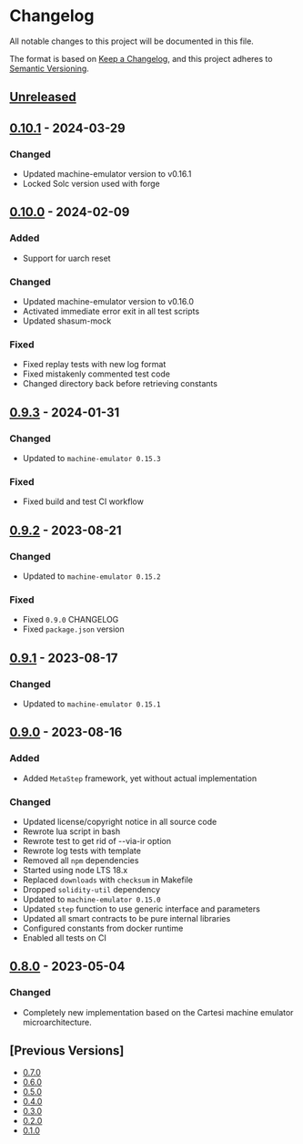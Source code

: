 # Changelog
All notable changes to this project will be documented in this file.

The format is based on [Keep a Changelog](https://keepachangelog.com/en/1.0.0/),
and this project adheres to [Semantic Versioning](https://semver.org/spec/v2.0.0.html).

## [Unreleased]

## [0.10.1] - 2024-03-29
### Changed
- Updated machine-emulator version to v0.16.1
- Locked Solc version used with forge

## [0.10.0] - 2024-02-09
### Added
- Support for uarch reset

### Changed
- Updated machine-emulator version to v0.16.0
- Activated immediate error exit in all test scripts
- Updated shasum-mock

### Fixed
- Fixed replay tests with new log format
- Fixed mistakenly commented test code
- Changed directory back before retrieving constants

## [0.9.3] - 2024-01-31
### Changed
- Updated to `machine-emulator 0.15.3`

### Fixed
- Fixed build and test CI workflow

## [0.9.2] - 2023-08-21
### Changed
- Updated to `machine-emulator 0.15.2`

### Fixed
- Fixed `0.9.0` CHANGELOG
- Fixed `package.json` version

## [0.9.1] - 2023-08-17
### Changed
- Updated to `machine-emulator 0.15.1`

## [0.9.0] - 2023-08-16
### Added
- Added `MetaStep` framework, yet without actual implementation

### Changed
- Updated license/copyright notice in all source code
- Rewrote lua script in bash
- Rewrote test to get rid of --via-ir option
- Rewrote log tests with template
- Removed all `npm` dependencies
- Started using node LTS 18.x
- Replaced `downloads` with `checksum` in Makefile
- Dropped `solidity-util` dependency
- Updated to `machine-emulator 0.15.0`
- Updated `step` function to use generic interface and parameters
- Updated all smart contracts to be pure internal libraries
- Configured constants from docker runtime
- Enabled all tests on CI

## [0.8.0] - 2023-05-04
### Changed
- Completely new implementation based on the Cartesi machine emulator microarchitecture.

## [Previous Versions]
- [0.7.0]
- [0.6.0]
- [0.5.0]
- [0.4.0]
- [0.3.0]
- [0.2.0]
- [0.1.0]

[Unreleased]: https://github.com/cartesi/machine-solidity-step/compare/v0.10.1...HEAD
[0.10.1]: https://github.com/cartesi/machine-solidity-step/releases/tag/v0.10.1
[0.10.0]: https://github.com/cartesi/machine-solidity-step/releases/tag/v0.10.0
[0.9.3]: https://github.com/cartesi/machine-solidity-step/releases/tag/v0.9.3
[0.9.2]: https://github.com/cartesi/machine-solidity-step/releases/tag/v0.9.2
[0.9.1]: https://github.com/cartesi/machine-solidity-step/releases/tag/v0.9.1
[0.9.0]: https://github.com/cartesi/machine-solidity-step/releases/tag/v0.9.0
[0.8.0]: https://github.com/cartesi/machine-solidity-step/releases/tag/v0.8.0
[0.7.0]: https://github.com/cartesi/machine-solidity-step/releases/tag/v0.7.0
[0.6.0]: https://github.com/cartesi/machine-solidity-step/releases/tag/v0.6.0
[0.5.0]: https://github.com/cartesi/machine-solidity-step/releases/tag/v0.5.0
[0.4.0]: https://github.com/cartesi/machine-solidity-step/releases/tag/v0.4.0
[0.3.0]: https://github.com/cartesi/machine-solidity-step/releases/tag/v0.3.0
[0.2.0]: https://github.com/cartesi/machine-solidity-step/releases/tag/v0.2.0
[0.1.0]: https://github.com/cartesi/machine-solidity-step/releases/tag/v0.1.0
